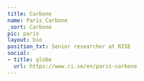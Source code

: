```yaml
---
title: Carbone
name: Paris Carbone
_sort: Carbone
pic: paris
layout: bio
position_txt: Senior researcher at RISE
social:
- title: globe
  url: https://www.ri.se/en/paris-carbone
---
```


